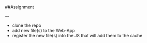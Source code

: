 ##Assignment 

--

* clone the repo
* add new file(s) to the Web-App
* register the new file(s) into the JS that will add them to the cache
